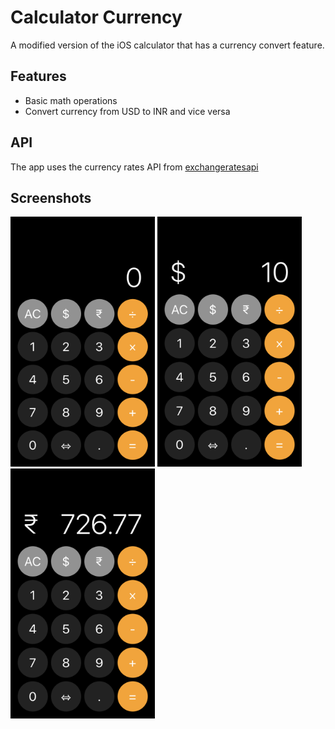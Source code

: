 # Calculator Currency

A modified version of the iOS calculator that has a currency convert feature.

## Features
- Basic math operations
- Convert currency from USD to INR and vice versa

## API
The app uses the currency rates API from [exchangeratesapi](https://exchangeratesapi.io/)

## Screenshots
<a href="url"><img src="https://github.com/ashwindasr/calculator-currency/blob/main/Screenshots/screenshot3.PNG" height="400" width="231" ></a>
<a href="url"><img src="https://github.com/ashwindasr/calculator-currency/blob/main/Screenshots/screenshot2.jpg" height="400" width="231" ></a>
<a href="url"><img src="https://github.com/ashwindasr/calculator-currency/blob/main/Screenshots/screenshot1.jpg" height="400" width="231" ></a>


